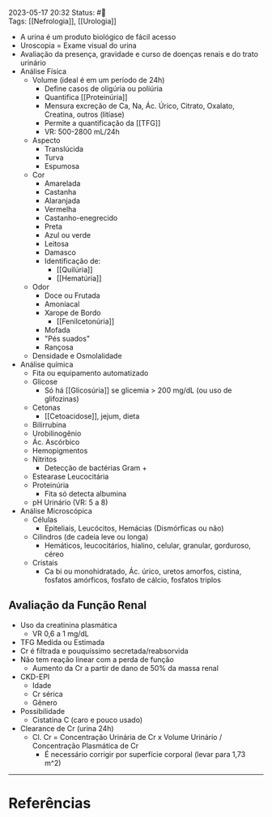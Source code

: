 2023-05-17 20:32
Status: #🌱  
Tags: [[Nefrologia]], [[Urologia]]
<br/>
- A urina é um produto biológico de fácil acesso
- Uroscopia = Exame visual do urina
- Avaliação da presença, gravidade e curso de doenças renais e do trato urinário
- Análise Física
	- Volume (ideal é em um período de 24h)
		- Define casos de oligúria ou poliúria
		- Quantifica [[Proteinúria]]
		- Mensura excreção de Ca, Na, Ác. Úrico, Citrato, Oxalato, Creatina, outros (litíase)
		- Permite a quantificação da [[TFG]]
		- VR: 500-2800 mL/24h
	- Aspecto
		- Translúcida
		- Turva
		- Espumosa
	- Cor
		- Amarelada
		- Castanha
		- Alaranjada
		- Vermelha
		- Castanho-enegrecido
		- Preta
		- Azul ou verde
		- Leitosa
		- Damasco
		- Identificação de:
			- [[Quilúria]]
			- [[Hematúria]]
	- Odor
		- Doce ou Frutada
		- Amoniacal
		- Xarope de Bordo
			- [[Fenilcetonúria]]
		- Mofada
		- "Pés suados"
		- Rançosa
	- Densidade e Osmolalidade
- Análise química
	- Fita ou equipamento automatizado
	- Glicose
		- Só há [[Glicosúria]] se glicemia > 200 mg/dL (ou uso de glifozinas)
	- Cetonas
		- [[Cetoacidose]], jejum, dieta
	- Bilirrubina
	- Urobilinogênio
	- Ác. Ascórbico
	- Hemopigmentos
	- Nitritos
		- Detecção de bactérias Gram +
	- Estearase Leucocitária
	- Proteinúria
		- Fita só detecta albumina
	- pH Urinário (VR: 5 a 8)
- Análise Microscópica
	- Células
		- Epiteliais, Leucócitos, Hemácias (Dismórficas ou não)
	- Cilindros (de cadeia leve ou longa)
		- Hemáticos, leucocitários, hialino, celular, granular, gorduroso, céreo
	- Cristais
		- Ca bi ou monohidratado, Ác. úrico, uretos amorfos, cistina, fosfatos amórficos, fosfato de cálcio, fosfatos triplos
## Avaliação da Função Renal
- Uso da creatinina plasmática
	- VR 0,6 a 1 mg/dL
- TFG Medida ou Estimada
- Cr é filtrada e pouquíssimo secretada/reabsorvida
- Não tem reação linear com a perda de função
	- Aumento da Cr a partir de dano de 50% da massa renal
- CKD-EPI
	- Idade
	- Cr sérica
	- Gênero
- Possibilidade
	- Cistatina C (caro e pouco usado)
- Clearance de Cr (urina 24h)
	- Cl. Cr = Concentração Urinária de Cr x Volume Urinário / Concentração Plasmática de Cr
		- É necessário corrigir por superfície corporal (levar para 1,73 m^2)
____
# Referências

